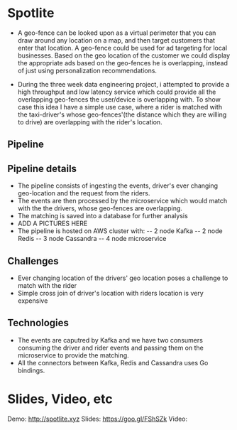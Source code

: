 
# Spotlite
- A geo-fence can be looked upon as a virtual perimeter that you can draw around any location on a map, and then target customers that enter that location.  A geo-fence could be used for ad targeting for local businesses.  Based on the geo location of the customer we could display the appropriate ads based on the geo-fences he is overlapping, instead of just using personalization recommendations.

- During the three week data engineering project, i attempted to provide a high throughput and low latency service which could provide all the overlapping geo-fences the user/device is overlapping with.  To show case this idea I have a simple use case, where a rider is matched with the taxi-driver's whose geo-fences'(the distance which they are willing to drive) are overlapping with the rider's location.  

## Pipeline



## Pipeline details
- The pipeline consists of ingesting the events, driver's ever changing geo-location and the request from the riders.  
- The events are then processed by the microservice which would match with the the drivers, whose geo-fences are overlapping.
- The matching is saved into a database for further analysis
- ADD A PICTURES HERE
- The pipeline is hosted on AWS cluster with:
 -- 2 node Kafka
 -- 2 node Redis
 -- 3 node Cassandra
 -- 4 node microservice

## Challenges 
- Ever changing location of the drivers' geo location poses a challenge to match with the rider
- Simple cross join of driver's location with riders location is very expensive

## Technologies 
- The events are caputred by Kafka and we have two consumers consuming the driver and rider events and passing them on the microservice to provide the matching.
- All the connectors between Kafka, Redis and Cassandra uses Go bindings.  


# Slides, Video, etc
Demo: http://spotlite.xyz
Slides: https://goo.gl/FShSZk
Video: 
